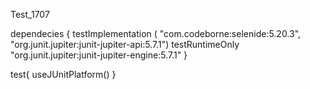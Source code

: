 Test_1707

dependecies {
testImplementation (
"com.codeborne:selenide:5.20.3",
"org.junit.jupiter:junit-jupiter-api:5.7.1")
testRuntimeOnly "org.junit.jupiter:junit-jupiter-engine:5.7.1"
}

test{
useJUnitPlatform()
}
